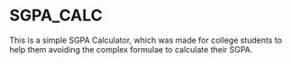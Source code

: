 # SGPA_CALC
This is a simple SGPA Calculator, which was made for college students to help them avoiding the complex formulae to calculate their SGPA.
